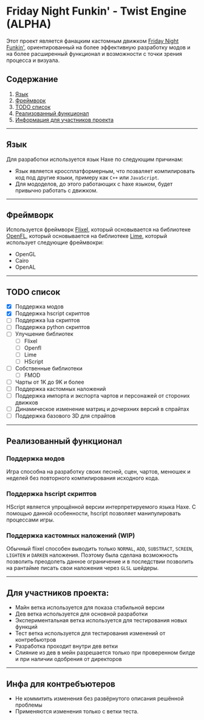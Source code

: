# Friday Night Funkin' - Twist Engine (ALPHA)

Этот проект является фанацким кастомным движком [Friday Night Funkin'](https://github.com/FunkinCrew/Funkin), ориентированный на более эффективную разработку модов и на более расширенный функционал и возможности с точки зрения процесса и визуала.

## Содержание

1. [Язык](#язык)
2. [Фреймворк](#фреймворк)
3. [TODO список](#todo-список)
4. [Реализованный функционал](#реализованный-функционал)
5. [Информация для участников проекта](#для-участников-проекта)

---

## Язык

Для разработки используется язык Haxe по следующим причинам:
- Язык является кроссплатформерным, что позваляет компилировать код под другие языки, примеру как `C++` или `JavaScript`.
- Для мододелов, до этого работающих с haxe языком, будет привычно работать с движком.

---

## Фреймворк

Используется фреймворк [Flixel](https://github.com/HaxeFlixel/flixel), который основывается на библиотеке [OpenFL](https://github.com/openfl/openfl), который основывается на библиотеке [Lime](https://github.com/openfl/lime), который использует следующие фреймвокри:
- OpenGL
- Cairo
- OpenAL

---

## TODO список

- [X] Поддержка модов
- [X] Поддержка hscript скриптов
- [ ] Поддержка lua скриптов
- [ ] Поддержка python скриптов
- [ ] Улучшение библиотек
	- [ ] Flixel
	- [ ] Openfl
	- [ ] Lime
	- [ ] HScript
- [ ] Собственные библиотеки
	- [ ] FMOD
- [ ] Чарты от 1K до 9K и более
- [ ] Поддержка кастомных наложений
- [ ] Поддержка импорта и экспорта чартов и персонажей от стороних движков
- [ ] Динамическое изменение матриц и дочерхних версий в спрайтах
- [ ] Поддержка базового 3D для спрайтов

---

## Реализованный функционал

### Поддержка модов

Игра способна на разработку своих песней, сцен, чартов, менюшек и неделей без повторного компилирования исходного кода.

### Поддержка hscript скриптов

HScript является упрощённой версии интерпретируемого языка Haxe. С помощью данной особенности, hscript позволяет манипулировать процессами игры.

### Поддержка кастомных наложений (WIP)

Обычный flixel способен выводить только `NORMAL`, `ADD`, `SUBSTRACT`, `SCREEN`, `LIGHTEN` и `DARKEN` наложения. Поэтому была сделана возможность позволить преодолеть данное ограничение и в последствии позволить на рантайме писать свои наложения через `GLSL` шейдеры.

---

## Для участников проекта:

- Майн ветка используется для показа стабильной версии
- Дев ветка используется для основной разработки
- Экспериментальная ветка используется для тестирования новых функций
- Тест ветка используется для тестирования изменений от контребьютров
- Разработка проходит внутри дев ветки
- Слияние из дев в мейн разрешается только при проверенном билде и при наличии одобрения от директоров

---

## Инфа для контребъютеров

- Не коммитить изменения без развёрнутого описания решённой проблемы
- Применяются изменения только с ветки теста.

